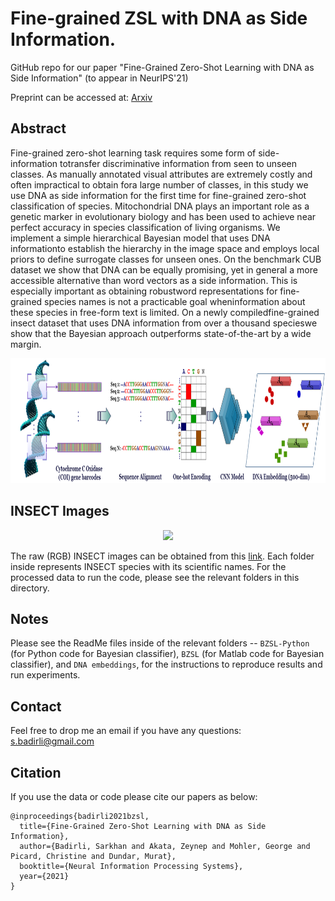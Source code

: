 # Fine-grained ZSL with DNA as Side Information.

GitHub repo for our paper "Fine-Grained Zero-Shot Learning with DNA as Side Information" (to appear in NeurIPS'21)

Preprint can be accessed at: [Arxiv](https://arxiv.org/abs/2109.14133)

## Abstract
Fine-grained zero-shot learning task requires some form of side-information totransfer discriminative information from seen to unseen classes.  As manually annotated visual attributes are extremely costly and often impractical to obtain fora large number of classes, in this study we use DNA as side information for the first time for fine-grained zero-shot classification of species. Mitochondrial DNA plays an important role as a genetic marker in evolutionary biology and has been used to achieve near perfect accuracy in species classification of living organisms. We implement a simple hierarchical Bayesian model that uses DNA informationto establish the hierarchy in the image space and employs local priors to define surrogate classes for unseen ones. On the benchmark CUB dataset we show that DNA can be equally promising, yet in general a more accessible alternative than word vectors as a side information. This is especially important as obtaining robustword representations for fine-grained species names is not a practicable goal wheninformation about these species in free-form text is limited. On a newly compiledfine-grained insect dataset that uses DNA information from over a thousand specieswe show that the Bayesian approach outperforms state-of-the-art by a wide margin.

<p align="center">
  <img width="1000" height="200" src="NIPS_att_diagram.png">
</p>
<p align="justify">
  
## INSECT Images 
<p align="center">
<img width="600" src="NIPS_image_samples_final.png">
</p>
<p align="justify">
  
The raw (RGB) INSECT images can be obtained from this [link](https://indiana-my.sharepoint.com/:f:/g/personal/sbadirli_iu_edu/Ek2KDBxTndlFl_7XblTL-8QBZ6b0C0izgDJIBJQlWtiRKA?e=bCfCMH). Each folder inside represents INSECT species with its scientific names. For the processed data to run the code, please see the relevant folders in this directory.
  
## Notes
Please see the ReadMe files inside of the relevant folders -- `BZSL-Python` (for Python code for Bayesian classifier), `BZSL` (for Matlab code for Bayesian classifier), and `DNA embeddings`, for the instructions to reproduce results and run experiments.
  
## Contact
Feel free to drop me an email if you have any questions: s.badirli@gmail.com
  
## Citation
If you use the data or code please cite our papers as below:
```
@inproceedings{badirli2021bzsl,
  title={Fine-Grained Zero-Shot Learning with DNA as Side Information},
  author={Badirli, Sarkhan and Akata, Zeynep and Mohler, George and Picard, Christine and Dundar, Murat},
  booktitle={Neural Information Processing Systems},
  year={2021}
}
```

